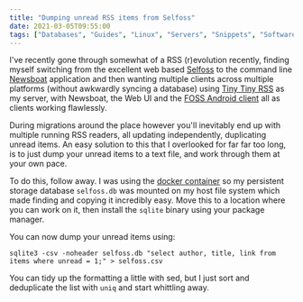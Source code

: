 ```yaml
---
title: "Dumping unread RSS items from Selfoss"
date: 2021-03-05T09:55:00
tags: ["Databases", "Guides", "Linux", "Servers", "Snippets", "Software"]
---
```


I've recently gone through somewhat of a RSS (r)evolution recently, finding myself switching from the excellent web based [Selfoss](https://selfoss.aditu.de/) to the command line [Newsboat](https://newsboat.org/) application and then wanting multiple clients across multiple platforms (without awkwardly syncing a database) using [Tiny Tiny RSS](https://tt-rss.org/) as my server, with Newsboat, the Web UI and the [FOSS Android client](https://f-droid.org/en/packages/org.fox.tttrss/) all as clients working flawlessly.

During migrations around the place however you'll inevitably end up with multiple running RSS readers, all updating independently, duplicating unread items. An easy solution to this that I overlooked for far far too long, is to just dump your unread items to a text file, and work through them at your own pace.

To do this, follow away. I was using the [docker container](https://hub.docker.com/r/hardware/selfoss) so my persistent storage database `selfoss.db` was mounted on my host file system which made finding and copying it incredibly easy. Move this to a location where you can work on it, then install the `sqlite` binary using your package manager.

You can now dump your unread items using:
```
sqlite3 -csv -noheader selfoss.db "select author, title, link from items where unread = 1;" > selfoss.csv
```

You can tidy up the formatting a little with sed, but I just sort and deduplicate the list with `uniq` and start whittling away.